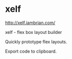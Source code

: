 # xelf

http://xelf.iambrian.com/

xelf - flex box layout builder

Quickly prototype flex layouts.

Export code to clipboard.
